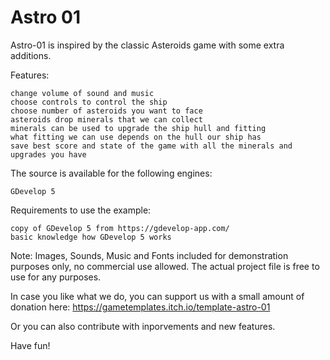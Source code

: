 # Astro 01

Astro-01 is inspired by the classic Asteroids game with some extra additions.

Features:

    change volume of sound and music
    choose controls to control the ship
    choose number of asteroids you want to face
    asteroids drop minerals that we can collect
    minerals can be used to upgrade the ship hull and fitting
    what fitting we can use depends on the hull our ship has
    save best score and state of the game with all the minerals and upgrades you have

The source is available for the following engines:

    GDevelop 5

Requirements to use the example:

    copy of GDevelop 5 from https://gdevelop-app.com/
    basic knowledge how GDevelop 5 works

Note: Images, Sounds, Music and Fonts included for demonstration purposes only, no commercial use allowed. The actual project file is free to use for any purposes.

In case you like what we do, you can support us with a small amount of donation here: https://gametemplates.itch.io/template-astro-01

Or you can also contribute with inporvements and new features.

Have fun!
